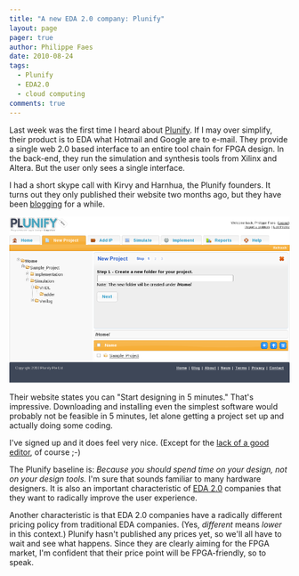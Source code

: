 ```yaml
---
title: "A new EDA 2.0 company: Plunify"
layout: page 
pager: true
author: Philippe Faes
date: 2010-08-24
tags: 
  - Plunify
  - EDA2.0
  - cloud computing
comments: true
---
```

Last week was the first time I heard about <a href="http://www.plunify.com">Plunify</a>. If I may over simplify, their product is to EDA what Hotmail and Google are to e-mail. They provide a single web 2.0 based interface to an entire tool chain for FPGA design. In the back-end, they run the simulation and synthesis tools from Xilinx and Altera. But the user only sees a single interface. 

I had a short skype call with Kirvy and Harnhua, the Plunify founders. It turns out they only published their website two months ago, but they have been <a href="http://plunify.blogspot.com/">blogging</a> for a while.

![Plunify Workspace](images/plunify.png)

Their website states you can "Start designing in 5 minutes." That's impressive. Downloading and installing even the simplest software would probably not be feasible in 5 minutes, let alone getting a project set up and actually doing some coding. 

I've signed up and it does feel very nice. (Except for the <a href="http://twitter.com/trondd/status/21646730081">lack of a good editor</a>, of course ;-)

The Plunify baseline is: <em>Because you should spend time on your design, not on your design tools.</em> I'm sure that sounds familiar to many hardware designers. It is also an important characteristic of <a href="/tag/eda2.0/">EDA 2.0</a> companies that they want to radically improve the user experience.

Another characteristic is that EDA 2.0 companies have a radically different pricing policy from traditional EDA companies. (Yes, <em>different</em> means <em>lower</em> in this context.) Plunify hasn't published any prices yet, so we'll all have to wait and see what happens. Since they are clearly aiming for the FPGA market, I'm confident that their price point will be FPGA-friendly, so to speak.

